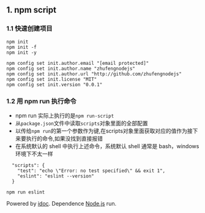 ## 1\. npm script

### 1.1 快速创建项目

```
npm init
npm init -f
npm init -y

```

```
npm config set init.author.email "[email protected]"
npm config set init.author.name "zhufengnodejs"
npm config set init.author.url "http://github.com/zhufengnodejs"
npm config set init.license "MIT"
npm config set init.version "0.0.1"

```

### 1.2 用 npm run 执行命令

-   npm run 实际上执行的是`npm run-script`
-   从`package.json`文件中读取`scripts`对象里面的全部配置
-   以传给`npm run`的第一个参数作为键,在scripts对象里面获取对应的值作为接下来要执行的命令,如果没找到直接报错
-   在系统默认的 shell 中执行上述命令，系统默认 shell 通常是 bash，windows 环境下不太一样

```
  "scripts": {
    "test": "echo \"Error: no test specified\" && exit 1",
    "eslint": "eslint --version"
  }

```

```
npm run eslint

```

Powered by [idoc](https://github.com/jaywcjlove/idoc). Dependence [Node.js](https://nodejs.org) run.